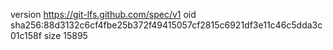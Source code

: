 version https://git-lfs.github.com/spec/v1
oid sha256:88d3132c6cf4fbe25b372f49415057cf2815c6921df3e11c46c5dda3c01c158f
size 15895
